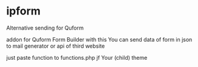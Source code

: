 # ipform
Alternative sending for Quform

addon for Quform Form Builder
with this You can send data of form in json to mail generator or api of third website

just paste function to functions.php jf Your (child) theme
